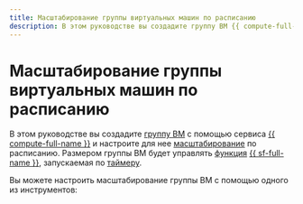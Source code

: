 ```yaml
---
title: Масштабирование группы виртуальных машин по расписанию
description: В этом руководстве вы создадите группу ВМ {{ compute-full-name }} и настроите для нее масштабирование по расписанию, используя функции и таймер {{ sf-full-name }}.
---
```


# Масштабирование группы виртуальных машин по расписанию


В этом руководстве вы создадите [группу ВМ](../../compute/concepts/instance-groups/index.md) с помощью сервиса [{{ compute-full-name }}](../../compute/) и настроите для нее [масштабирование](../../compute/concepts/instance-groups/scale.md) по расписанию. Размером группы ВМ будет управлять [функция](../../functions/concepts/function.md) [{{ sf-full-name }}](../../functions/), запускаемая по [таймеру](../../functions/concepts/trigger/timer.md).

Вы можете настроить масштабирование группы ВМ с помощью одного из инструментов:
